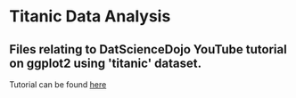 # Titanic Data Analysis
## Files relating to DatScienceDojo YouTube tutorial on ggplot2 using 'titanic' dataset.

Tutorial can be found [here](https://www.youtube.com/watch?v=49fADBfcDD4&t=3558s)
